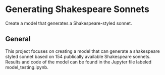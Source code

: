 # Generating Shakespeare Sonnets

Create a model that generates a Shakespeare-styled sonnet.

## General

This project focuses on creating a model that can generate a shakespeare styled sonnet based on 154 publically available Shakespeare sonnets. Results and code of the model can be found in the Jupyter file labeled model_testing.ipynb. 